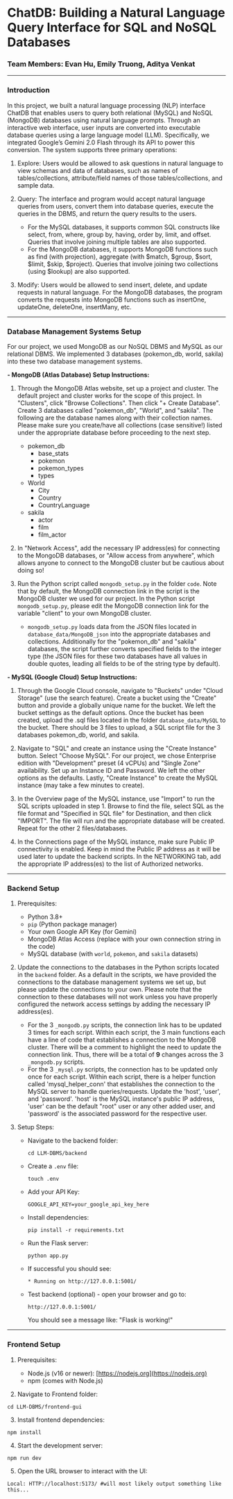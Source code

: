 # ChatDB: Building a Natural Language Query Interface for SQL and NoSQL Databases
### Team Members: Evan Hu, Emily Truong, Aditya Venkat

------

### Introduction

In this project, we built a natural language processing (NLP) interface ChatDB that enables users to query both relational (MySQL) and NoSQL (MongoDB) databases using natural language prompts. Through an interactive web interface, user inputs are converted into executable database queries using a large language model (LLM). Specifically, we integrated Google’s Gemini 2.0 Flash through its API to power this conversion. The system supports three primary operations:

1. Explore: Users would be allowed to ask questions in natural language to view schemas and data of databases, such as names of tables/collections, attribute/field names of those tables/collections, and sample data.

2. Query: The interface and program would accept natural language queries from users, convert them into database queries, execute the queries in the DBMS, and return the query results to the users.
    - For the MySQL databases, it supports common SQL constructs like select, from, where, group by, having, order by, limit, and offset. Queries that involve joining multiple tables are also supported.
    - For the MongoDB databases, it supports MongoDB functions such as find (with projection), aggregate (with $match, $group, $sort, $limit, $skip, $project). Queries that involve joining two collections (using $lookup) are also supported. 
3. Modify: Users would be allowed to send insert, delete, and update requests in natural language. For the MongoDB databases, the program converts the requests into MongoDB functions such as insertOne, updateOne, deleteOne, insertMany, etc.

------

### Database Management Systems Setup

For our project, we used MongoDB as our NoSQL DBMS and MySQL as our relational DBMS. We implemented 3 databases (pokemon_db, world, sakila) into these two database management systems. 

**- MongoDB (Atlas Database) Setup Instructions:**

1. Through the MongoDB Atlas website, set up a project and cluster. The default project and cluster works for the scope of this project. In "Clusters", click "Browse Collections". Then click "+ Create Database". Create 3 databases called "pokemon_db", "World", and "sakila". The following are the database names along with their collection names. Please make sure you create/have all collections (case sensitive!) listed under the appropriate database before proceeding to the next step.
    - pokemon_db
        - base_stats
        - pokemon
        - pokemon_types
        - types
    - World
        - City
        - Country
        - CountryLanguage
    - sakila
        - actor
        - film
        - film_actor
2. In "Network Access", add the necessary IP address(es) for connecting to the MongoDB databases, or "Allow access from anywhere", which allows anyone to connect to the MongoDB cluster but be cautious about doing so!

3. Run the Python script called `mongodb_setup.py` in the folder `code`. Note that by default, the MongoDB connection link in the script is the MongoDB cluster we used for our project. In the Python script `mongodb_setup.py`, please edit the MongoDB connection link for the variable "client" to your own MongoDB cluster.
    - `mongodb_setup.py` loads data from the JSON files located in `database_data/MongoDB_json` into the appropriate databases and collections. Additionally for the "pokemon_db" and "sakila" databases, the script further converts specified fields to the integer type (the JSON files for these two databases have all values in double quotes, leading all fields to be of the string type by default).

**- MySQL (Google Cloud) Setup Instructions:**
1. Through the Google Cloud console, navigate to "Buckets" under "Cloud Storage" (use the search feature). Create a bucket using the "Create" button and provide a globally unique name for the bucket. We left the bucket settings as the default options. Once the bucket has been created, upload the .sql files located in the folder `database_data/MySQL` to the bucket. There should be 3 files to upload, a SQL script file for the 3 databases pokemon_db, world, and sakila.

2. Navigate to "SQL" and create an instance using the "Create Instance" button. Select "Choose MySQL". For our project, we chose Enterprise edition with "Development" preset (4 vCPUs) and "Single Zone" availability. Set up an Instance ID and Password. We left the other options as the defaults. Lastly, "Create Instance" to create the MySQL instance (may take a few minutes to create).

3. In the Overview page of the MySQL instance, use "Import" to run the SQL scripts uploaded in step 1. Browse to find the file, select SQL as the file format and "Specified in SQL file" for Destination, and then click "IMPORT". The file will run and the appropriate database will be created. Repeat for the other 2 files/databases.

4. In the Connections page of the MySQL instance, make sure Public IP connectivity is enabled. Keep in mind the Public IP address as it will be used later to update the backend scripts. In the NETWORKING tab, add the appropriate IP address(es) to the list of Authorized networks. 

------

### Backend Setup

1. Prerequisites:
    - Python 3.8+
    - ```pip``` (Python package manager)
    - Your own Google API Key (for Gemini)
    - MongoDB Atlas Access (replace with your own connection string in the code)
    - MySQL database (with ```world```, ```pokemon```, and ```sakila``` datasets)

2. Update the connections to the databases in the Python scripts located in the `backend` folder. As a default in the scripts, we have provided the connections to the database management systems we set up, but please update the connections to your own. Please note that the connection to these databases will not work unless you have properly configured the network access settings by adding the necessary IP address(es). 
    - For the 3 `_mongodb.py` scripts, the connection link has to be updated 3 times for each script. Within each script, the 3 main functions each have a line of code that establishes a connection to the MongoDB cluster. There will be a comment to highlight the need to update the connection link. Thus, there will be a total of **9** changes across the 3 `_mongodb.py` scripts.
    - For the 3 `_mysql.py` scripts, the connection has to be updated only once for each script. Within each script, there is a helper function called 'mysql_helper_conn' that establishes the connection to the MySQL server to handle queries/requests. Update the 'host', 'user', and 'password'. 'host' is the MySQL instance's public IP address, 'user' can be the default "root" user or any other added user, and 'password' is the associated password for the respective user.

3. Setup Steps:
    - Navigate to the backend folder:
      ```
      cd LLM-DBMS/backend
      ```
    - Create a ```.env``` file:
      ```
      touch .env
      ```
    - Add your API Key:
      ```
      GOOGLE_API_KEY=your_google_api_key_here
      ```
    - Install dependencies:
      ```
      pip install -r requirements.txt
      ```
    - Run the Flask server:
      ```
      python app.py
      ```
    - If successful you should see:
      ```
      * Running on http://127.0.0.1:5001/
      ```
    - Test backend (optional) - open your browser and go to:
      ```
      http://127.0.0.1:5001/
      ```
      You should see a message like: "Flask is working!"
------

### Frontend Setup

1. Prerequisites:
    - Node.js (v16 or newer): [https://nodejs.org](https://nodejs.org)
    - npm (comes with Node.js)

2. Navigate to Frontend folder:
```
cd LLM-DBMS/frontend-gui
```
3. Install frontend dependencies:
```
npm install 
```
4. Start the development server:
```
npm run dev
```
5. Open the URL browser to interact with the UI:
```
Local: HTTP://localhost:5173/ #will most likely output something like this...
```

